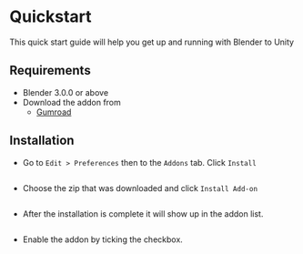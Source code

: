 # Quickstart

This quick start guide will help you get up and running with Blender to Unity

## Requirements

- Blender 3.0.0 or above
- Download the addon from
    - [Gumroad](https://b3dhub.gumroad.com/l/blender-to-unity)

## Installation

- Go to `Edit > Preferences` then to the `Addons` tab. Click `Install`

<p><img :src="$withBase('/img/installation.png')" alt='' /></p>

- Choose the zip that was downloaded and click `Install Add-on`
  
<p><img :src="$withBase('/img/installation1.png')" alt='' /></p>

- After the installation is complete it will show up in the addon list.

<p><img :src="$withBase('/img/addon_disable.png')" alt='' /></p>

- Enable the addon by ticking the checkbox.

<p><img :src="$withBase('/img/addon_enable.png')" alt='' /></p>